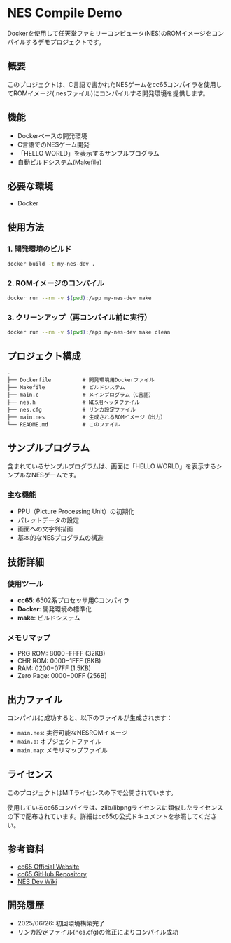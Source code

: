 # NES Compile Demo

Dockerを使用して任天堂ファミリーコンピュータ(NES)のROMイメージをコンパイルするデモプロジェクトです。

## 概要

このプロジェクトは、C言語で書かれたNESゲームをcc65コンパイラを使用してROMイメージ(.nesファイル)にコンパイルする開発環境を提供します。

## 機能

- Dockerベースの開発環境
- C言語でのNESゲーム開発
- 「HELLO WORLD」を表示するサンプルプログラム
- 自動ビルドシステム(Makefile)

## 必要な環境

- Docker

## 使用方法

### 1. 開発環境のビルド

```bash
docker build -t my-nes-dev .
```

### 2. ROMイメージのコンパイル

```bash
docker run --rm -v $(pwd):/app my-nes-dev make
```

### 3. クリーンアップ（再コンパイル前に実行）

```bash
docker run --rm -v $(pwd):/app my-nes-dev make clean
```

## プロジェクト構成

```
.
├── Dockerfile          # 開発環境用Dockerファイル
├── Makefile            # ビルドシステム
├── main.c              # メインプログラム（C言語）
├── nes.h               # NES用ヘッダファイル
├── nes.cfg             # リンカ設定ファイル
├── main.nes            # 生成されるROMイメージ（出力）
└── README.md           # このファイル
```

## サンプルプログラム

含まれているサンプルプログラムは、画面に「HELLO WORLD」を表示するシンプルなNESゲームです。

### 主な機能
- PPU（Picture Processing Unit）の初期化
- パレットデータの設定
- 画面への文字列描画
- 基本的なNESプログラムの構造

## 技術詳細

### 使用ツール
- **cc65**: 6502系プロセッサ用Cコンパイラ
- **Docker**: 開発環境の標準化
- **make**: ビルドシステム

### メモリマップ
- PRG ROM: $8000-$FFFF (32KB)
- CHR ROM: $0000-$1FFF (8KB)
- RAM: $0200-$07FF (1.5KB)
- Zero Page: $0000-$00FF (256B)

## 出力ファイル

コンパイルに成功すると、以下のファイルが生成されます：
- `main.nes`: 実行可能なNESROMイメージ
- `main.o`: オブジェクトファイル
- `main.map`: メモリマップファイル

## ライセンス

このプロジェクトはMITライセンスの下で公開されています。

使用しているcc65コンパイラは、zlib/libpngライセンスに類似したライセンスの下で配布されています。詳細はcc65の公式ドキュメントを参照してください。

## 参考資料

- [cc65 Official Website](https://cc65.github.io/)
- [cc65 GitHub Repository](https://github.com/cc65/cc65)
- [NES Dev Wiki](https://www.nesdev.org/)

## 開発履歴

- 2025/06/26: 初回環境構築完了
- リンカ設定ファイル(nes.cfg)の修正によりコンパイル成功